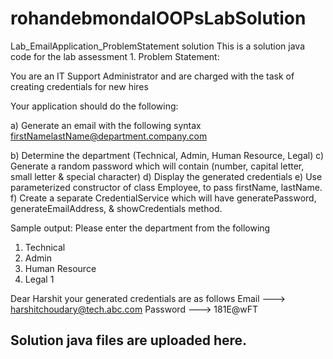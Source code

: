 # rohandebmondalOOPsLabSolution
Lab_EmailApplication_ProblemStatement solution
This is a solution java code for the lab assessment 1.
Problem Statement:

You are an IT Support Administrator and are charged with the task of creating credentials for new hires

Your application should do the following:

a)	Generate an email with the following syntax
firstNamelastName@department.company.com

b)	Determine the department (Technical, Admin, Human Resource, Legal)
c)	Generate a random password which will contain (number, capital letter, small letter & special character)
d)	Display the generated credentials
e)	Use parameterized constructor of class Employee, to pass firstName, lastName.
f)	Create a separate CredentialService which will have generatePassword, generateEmailAddress, & showCredentials method.



Sample output:
Please enter the department from the following
1. Technical
2. Admin
3. Human Resource
4. Legal
1

Dear Harshit your generated credentials are as follows
Email        --->  harshitchoudary@tech.abc.com
Password ---> 181E@wFT

## Solution java files are uploaded here. ##
